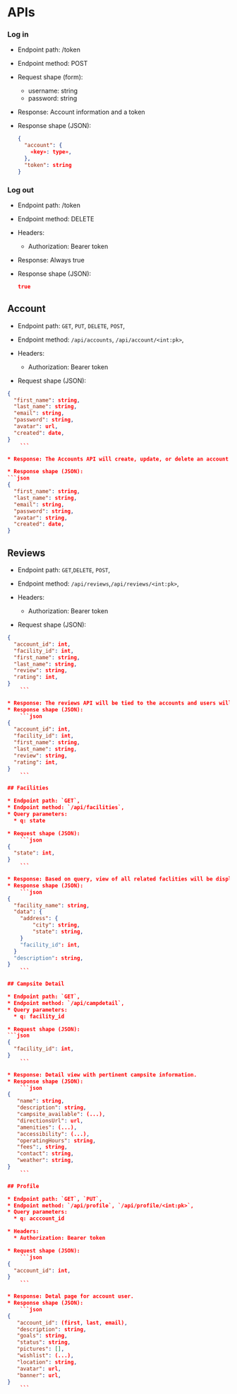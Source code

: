 # APIs

### Log in

* Endpoint path: /token
* Endpoint method: POST

* Request shape (form):
  * username: string
  * password: string

* Response: Account information and a token
* Response shape (JSON):
    ```json
    {
      "account": {
        «key»: type»,
      },
      "token": string
    }
    ```

### Log out

* Endpoint path: /token
* Endpoint method: DELETE

* Headers:
  * Authorization: Bearer token

* Response: Always true
* Response shape (JSON):
    ```json
    true
    ```

## Account

* Endpoint path: `GET`, `PUT`, `DELETE`, `POST`,
* Endpoint method: `/api/accounts`, `/api/account/<int:pk>`,

* Headers:
  * Authorization: Bearer token

* Request shape (JSON):
```json
{
  "first_name": string,
  "last_name": string,
  "email": string,
  "password": string,
  "avatar": url,
  "created": date,
}
    ```

* Response: The Accounts API will create, update, or delete an account for a user on the Camp Scout website. Users will need to enter in all of the information listed to create an account.

* Response shape (JSON):
```json
{
  "first_name": string,
  "last_name": string,
  "email": string,
  "password": string,
  "avatar": string,
  "created": date,
}
```

## Reviews

* Endpoint path: `GET`,`DELETE`, `POST`,
* Endpoint method: `/api/reviews`,`/api/reviews/<int:pk>`,

* Headers:
  * Authorization: Bearer token

* Request shape (JSON):
```json
{
  "account_id": int,
  "facility_id": int,
  "first_name": string,
  "last_name": string,
  "review": string,
  "rating": int,
}
    ```

* Response: The reviews API will be tied to the accounts and users will update.
* Response shape (JSON):
    ```json
{
  "account_id": int,
  "facility_id": int,
  "first_name": string,
  "last_name": string,
  "review": string,
  "rating": int,
}
    ```

## Facilities

* Endpoint path: `GET`,
* Endpoint method: `/api/facilities`,
* Query parameters:
  * q: state

* Request shape (JSON):
    ```json
{
  "state": int,
}
    ```

* Response: Based on query, view of all related faclities will be displayed.
* Response shape (JSON):
    ```json
{
  "facility_name": string,
  "data": {
    "address": {
        "city": string,
        "state": string,
    }
    "facility_id": int,
  }
  "description": string,
}
    ```

## Campsite Detail

* Endpoint path: `GET`,
* Endpoint method: `/api/campdetail`,
* Query parameters:
  * q: facility_id

* Request shape (JSON):
```json
{
  "facility_id": int,
}
    ```

* Response: Detail view with pertinent campsite information.
* Response shape (JSON):
    ```json
{
   "name": string,
   "description": string,
   "campsite_available": (...),
   "directionsUrl": url,
   "amenities": (...),
   "accessibility": (...),
   "operatingHours": string,
   "fees":, string,
   "contact": string,
   "weather": string,
}
    ```

## Profile

* Endpoint path: `GET`, `PUT`,
* Endpoint method: `/api/profile`, `/api/profile/<int:pk>`,
* Query parameters:
  * q: acccount_id

* Headers:
  * Authorization: Bearer token

* Request shape (JSON):
    ```json
{
  "account_id": int,
}
    ```

* Response: Detal page for account user.
* Response shape (JSON):
    ```json
{
   "account_id": (first, last, email),
   "description": string,
   "goals": string,
   "status": string,
   "pictures": [],
   "wishlist": (...),
   "location": string,
   "avatar": url,
   "banner": url,
}
    ```
